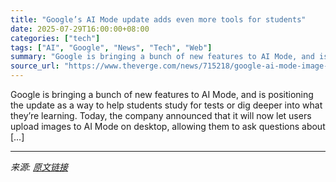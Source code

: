 ```yaml
---
title: "Google’s AI Mode update adds even more tools for students"
date: 2025-07-29T16:00:00+08:00
categories: ["tech"]
tags: ["AI", "Google", "News", "Tech", "Web"]
summary: "Google is bringing a bunch of new features to AI Mode, and is positioning the update as a way to help students study for tests or dig deeper into what they’re learning. Today, the company announced th"
source_url: "https://www.theverge.com/news/715218/google-ai-mode-image-upload-canvas-update-students"
---
```


Google is bringing a bunch of new features to AI Mode, and is positioning the update as a way to help students study for tests or dig deeper into what they’re learning. Today, the company announced that it will now let users upload images to AI Mode on desktop, allowing them to ask questions about [&#8230;]

---

*来源: [原文链接](https://www.theverge.com/news/715218/google-ai-mode-image-upload-canvas-update-students)*
